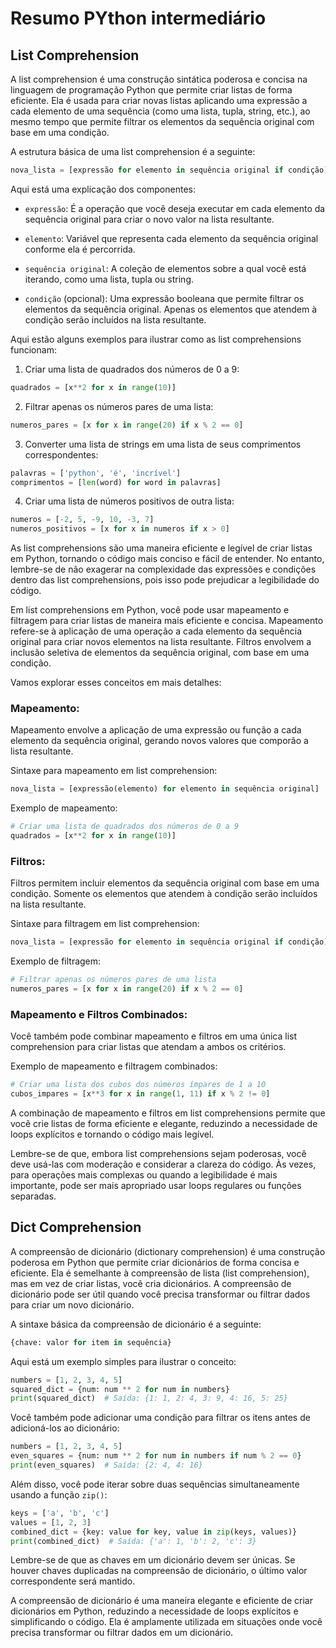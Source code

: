 # Resumo PYthon intermediário

## List Comprehension

A list comprehension é uma construção sintática poderosa e concisa na linguagem de programação Python que permite criar listas de forma eficiente. Ela é usada para criar novas listas aplicando uma expressão a cada elemento de uma sequência (como uma lista, tupla, string, etc.), ao mesmo tempo que permite filtrar os elementos da sequência original com base em uma condição.

A estrutura básica de uma list comprehension é a seguinte:

```python
nova_lista = [expressão for elemento in sequência original if condição]
```

Aqui está uma explicação dos componentes:

- `expressão`: É a operação que você deseja executar em cada elemento da sequência original para criar o novo valor na lista resultante.

- `elemento`: Variável que representa cada elemento da sequência original conforme ela é percorrida.

- `sequência original`: A coleção de elementos sobre a qual você está iterando, como uma lista, tupla ou string.

- `condição` (opcional): Uma expressão booleana que permite filtrar os elementos da sequência original. Apenas os elementos que atendem à condição serão incluídos na lista resultante.

Aqui estão alguns exemplos para ilustrar como as list comprehensions funcionam:

1. Criar uma lista de quadrados dos números de 0 a 9:
```python
quadrados = [x**2 for x in range(10)]
```

2. Filtrar apenas os números pares de uma lista:
```python
numeros_pares = [x for x in range(20) if x % 2 == 0]
```

3. Converter uma lista de strings em uma lista de seus comprimentos correspondentes:
```python
palavras = ['python', 'é', 'incrível']
comprimentos = [len(word) for word in palavras]
```

4. Criar uma lista de números positivos de outra lista:
```python
numeros = [-2, 5, -9, 10, -3, 7]
numeros_positivos = [x for x in numeros if x > 0]
```

As list comprehensions são uma maneira eficiente e legível de criar listas em Python, tornando o código mais conciso e fácil de entender. No entanto, lembre-se de não exagerar na complexidade das expressões e condições dentro das list comprehensions, pois isso pode prejudicar a legibilidade do código.

Em list comprehensions em Python, você pode usar mapeamento e filtragem para criar listas de maneira mais eficiente e concisa. Mapeamento refere-se à aplicação de uma operação a cada elemento da sequência original para criar novos elementos na lista resultante. Filtros envolvem a inclusão seletiva de elementos da sequência original, com base em uma condição.

Vamos explorar esses conceitos em mais detalhes:

### Mapeamento:

Mapeamento envolve a aplicação de uma expressão ou função a cada elemento da sequência original, gerando novos valores que comporão a lista resultante.

Sintaxe para mapeamento em list comprehension:
```python
nova_lista = [expressão(elemento) for elemento in sequência original]
```

Exemplo de mapeamento:
```python
# Criar uma lista de quadrados dos números de 0 a 9
quadrados = [x**2 for x in range(10)]
```

### Filtros:

Filtros permitem incluir elementos da sequência original com base em uma condição. Somente os elementos que atendem à condição serão incluídos na lista resultante.

Sintaxe para filtragem em list comprehension:
```python
nova_lista = [expressão for elemento in sequência original if condição]
```

Exemplo de filtragem:
```python
# Filtrar apenas os números pares de uma lista
numeros_pares = [x for x in range(20) if x % 2 == 0]
```

### Mapeamento e Filtros Combinados:

Você também pode combinar mapeamento e filtros em uma única list comprehension para criar listas que atendam a ambos os critérios.

Exemplo de mapeamento e filtragem combinados:
```python
# Criar uma lista dos cubos dos números ímpares de 1 a 10
cubos_impares = [x**3 for x in range(1, 11) if x % 2 != 0]
```

A combinação de mapeamento e filtros em list comprehensions permite que você crie listas de forma eficiente e elegante, reduzindo a necessidade de loops explícitos e tornando o código mais legível.

Lembre-se de que, embora list comprehensions sejam poderosas, você deve usá-las com moderação e considerar a clareza do código. Às vezes, para operações mais complexas ou quando a legibilidade é mais importante, pode ser mais apropriado usar loops regulares ou funções separadas.

## Dict Comprehension

A compreensão de dicionário (dictionary comprehension) é uma construção poderosa em Python que permite criar dicionários de forma concisa e eficiente. Ela é semelhante à compreensão de lista (list comprehension), mas em vez de criar listas, você cria dicionários. A compreensão de dicionário pode ser útil quando você precisa transformar ou filtrar dados para criar um novo dicionário.

A sintaxe básica da compreensão de dicionário é a seguinte:

```python
{chave: valor for item in sequência}
```

Aqui está um exemplo simples para ilustrar o conceito:

```python
numbers = [1, 2, 3, 4, 5]
squared_dict = {num: num ** 2 for num in numbers}
print(squared_dict)  # Saída: {1: 1, 2: 4, 3: 9, 4: 16, 5: 25}
```

Você também pode adicionar uma condição para filtrar os itens antes de adicioná-los ao dicionário:

```python
numbers = [1, 2, 3, 4, 5]
even_squares = {num: num ** 2 for num in numbers if num % 2 == 0}
print(even_squares)  # Saída: {2: 4, 4: 16}
```

Além disso, você pode iterar sobre duas sequências simultaneamente usando a função `zip()`:

```python
keys = ['a', 'b', 'c']
values = [1, 2, 3]
combined_dict = {key: value for key, value in zip(keys, values)}
print(combined_dict)  # Saída: {'a': 1, 'b': 2, 'c': 3}
```

Lembre-se de que as chaves em um dicionário devem ser únicas. Se houver chaves duplicadas na compreensão de dicionário, o último valor correspondente será mantido.

A compreensão de dicionário é uma maneira elegante e eficiente de criar dicionários em Python, reduzindo a necessidade de loops explícitos e simplificando o código. Ela é amplamente utilizada em situações onde você precisa transformar ou filtrar dados em um dicionário.
